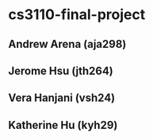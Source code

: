 # cs3110-final-project

## Andrew Arena (aja298)
## Jerome Hsu (jth264)
## Vera Hanjani (vsh24)
## Katherine Hu (kyh29)